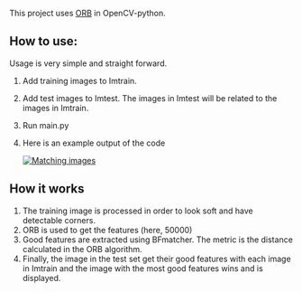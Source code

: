 This project uses [ORB](https://opencv-python-tutroals.readthedocs.io/en/latest/py_tutorials/py_feature2d/py_orb/py_orb.html) in OpenCV-python.

## How to use:
Usage is very simple and straight forward.
1. Add training images to Imtrain.
2. Add test images to Imtest. The images in Imtest will be related to the images in Imtrain.
3. Run main.py
4. Here is an example output of the code

   [![Matching images][1]][1]


  [1]: https://i.stack.imgur.com/295Kg.png

## How it works
1. The training image is processed in order to look soft and have detectable corners.
2. ORB is used to get the features (here, 50000)
3. Good features are extracted using BFmatcher. The metric is the distance calculated in the ORB algorithm.
4. Finally, the image in the test set get their good features with each image in Imtrain and the image with the most good features wins and is displayed.
